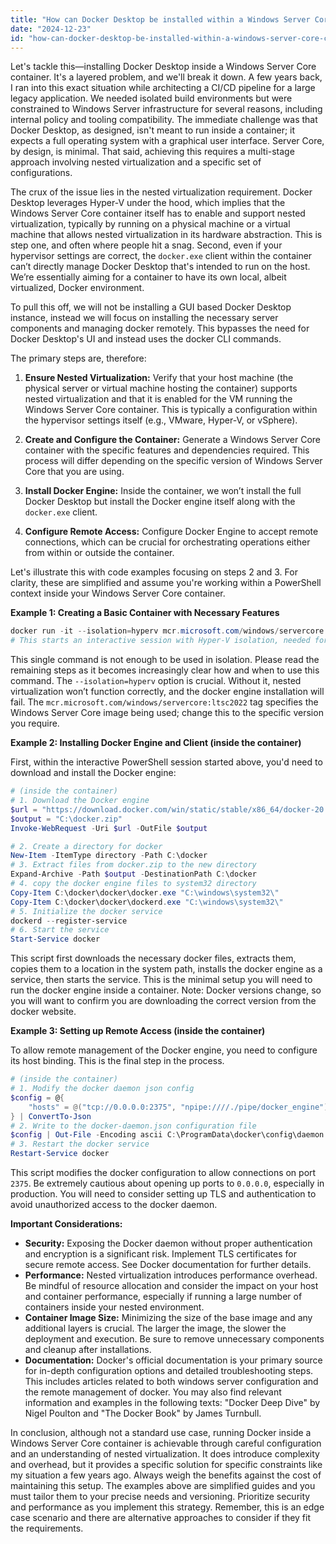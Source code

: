 ```yaml
---
title: "How can Docker Desktop be installed within a Windows Server Core container?"
date: "2024-12-23"
id: "how-can-docker-desktop-be-installed-within-a-windows-server-core-container"
---
```


Let's tackle this—installing Docker Desktop inside a Windows Server Core container. It's a layered problem, and we'll break it down. A few years back, I ran into this exact situation while architecting a CI/CD pipeline for a large legacy application. We needed isolated build environments but were constrained to Windows Server infrastructure for several reasons, including internal policy and tooling compatibility. The immediate challenge was that Docker Desktop, as designed, isn't meant to run inside a container; it expects a full operating system with a graphical user interface. Server Core, by design, is minimal. That said, achieving this requires a multi-stage approach involving nested virtualization and a specific set of configurations.

The crux of the issue lies in the nested virtualization requirement. Docker Desktop leverages Hyper-V under the hood, which implies that the Windows Server Core container itself has to enable and support nested virtualization, typically by running on a physical machine or a virtual machine that allows nested virtualization in its hardware abstraction. This is step one, and often where people hit a snag. Second, even if your hypervisor settings are correct, the `docker.exe` client within the container can’t directly manage Docker Desktop that's intended to run on the host. We’re essentially aiming for a container to have its own local, albeit virtualized, Docker environment.

To pull this off, we will not be installing a GUI based Docker Desktop instance, instead we will focus on installing the necessary server components and managing docker remotely. This bypasses the need for Docker Desktop's UI and instead uses the docker CLI commands.

The primary steps are, therefore:

1.  **Ensure Nested Virtualization:** Verify that your host machine (the physical server or virtual machine hosting the container) supports nested virtualization and that it is enabled for the VM running the Windows Server Core container. This is typically a configuration within the hypervisor settings itself (e.g., VMware, Hyper-V, or vSphere).

2.  **Create and Configure the Container:** Generate a Windows Server Core container with the specific features and dependencies required. This process will differ depending on the specific version of Windows Server Core that you are using.

3.  **Install Docker Engine:** Inside the container, we won’t install the full Docker Desktop but install the Docker engine itself along with the `docker.exe` client.

4.  **Configure Remote Access:** Configure Docker Engine to accept remote connections, which can be crucial for orchestrating operations either from within or outside the container.

Let's illustrate this with code examples focusing on steps 2 and 3. For clarity, these are simplified and assume you're working within a PowerShell context inside your Windows Server Core container.

**Example 1: Creating a Basic Container with Necessary Features**

```powershell
docker run -it --isolation=hyperv mcr.microsoft.com/windows/servercore:ltsc2022 powershell
# This starts an interactive session with Hyper-V isolation, needed for nested virtualization.
```

This single command is not enough to be used in isolation. Please read the remaining steps as it becomes increasingly clear how and when to use this command. The `--isolation=hyperv` option is crucial. Without it, nested virtualization won’t function correctly, and the docker engine installation will fail. The `mcr.microsoft.com/windows/servercore:ltsc2022` tag specifies the Windows Server Core image being used; change this to the specific version you require.

**Example 2: Installing Docker Engine and Client (inside the container)**

First, within the interactive PowerShell session started above, you'd need to download and install the Docker engine:

```powershell
# (inside the container)
# 1. Download the Docker engine
$url = "https://download.docker.com/win/static/stable/x86_64/docker-20.10.24.zip"
$output = "C:\docker.zip"
Invoke-WebRequest -Uri $url -OutFile $output

# 2. Create a directory for docker
New-Item -ItemType directory -Path C:\docker
# 3. Extract files from docker.zip to the new directory
Expand-Archive -Path $output -DestinationPath C:\docker
# 4. copy the docker engine files to system32 directory
Copy-Item C:\docker\docker\docker.exe "C:\windows\system32\"
Copy-Item C:\docker\docker\dockerd.exe "C:\windows\system32\"
# 5. Initialize the docker service
dockerd --register-service
# 6. Start the service
Start-Service docker
```

This script first downloads the necessary docker files, extracts them, copies them to a location in the system path, installs the docker engine as a service, then starts the service. This is the minimal setup you will need to run the docker engine inside a container. Note: Docker versions change, so you will want to confirm you are downloading the correct version from the docker website.

**Example 3: Setting up Remote Access (inside the container)**

To allow remote management of the Docker engine, you need to configure its host binding. This is the final step in the process.

```powershell
# (inside the container)
# 1. Modify the docker daemon json config
$config = @{
    "hosts" = @("tcp://0.0.0.0:2375", "npipe:////./pipe/docker_engine")
} | ConvertTo-Json
# 2. Write to the docker-daemon.json configuration file
$config | Out-File -Encoding ascii C:\ProgramData\docker\config\daemon.json
# 3. Restart the docker service
Restart-Service docker

```

This script modifies the docker configuration to allow connections on port `2375`. Be extremely cautious about opening up ports to `0.0.0.0`, especially in production. You will need to consider setting up TLS and authentication to avoid unauthorized access to the docker daemon.

**Important Considerations:**

*   **Security:** Exposing the Docker daemon without proper authentication and encryption is a significant risk. Implement TLS certificates for secure remote access. See Docker documentation for further details.
*   **Performance:** Nested virtualization introduces performance overhead. Be mindful of resource allocation and consider the impact on your host and container performance, especially if running a large number of containers inside your nested environment.
*   **Container Image Size:** Minimizing the size of the base image and any additional layers is crucial. The larger the image, the slower the deployment and execution. Be sure to remove unnecessary components and cleanup after installations.
*   **Documentation:** Docker's official documentation is your primary source for in-depth configuration options and detailed troubleshooting steps. This includes articles related to both windows server configuration and the remote management of docker. You may also find relevant information and examples in the following texts: "Docker Deep Dive" by Nigel Poulton and "The Docker Book" by James Turnbull.

In conclusion, although not a standard use case, running Docker inside a Windows Server Core container is achievable through careful configuration and an understanding of nested virtualization. It does introduce complexity and overhead, but it provides a specific solution for specific constraints like my situation a few years ago. Always weigh the benefits against the cost of maintaining this setup. The examples above are simplified guides and you must tailor them to your precise needs and versioning. Prioritize security and performance as you implement this strategy. Remember, this is an edge case scenario and there are alternative approaches to consider if they fit the requirements.
